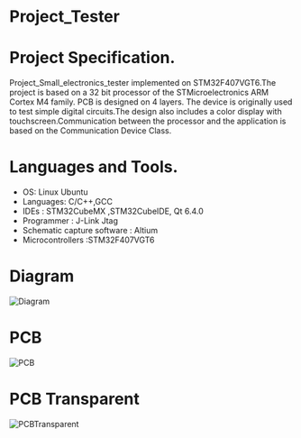 # Project_Tester

# Project Specification.
Project_Small_electronics_tester implemented on STM32F407VGT6.The project is based on a 32 bit processor of the STMicroelectronics ARM Cortex M4 family. PCB is designed on 4 layers.
The device is originally used to test simple digital circuits.The design also includes a color display with touchscreen.Communication between the processor and the application is based on the Communication Device Class.


# Languages and Tools.
- OS: Linux Ubuntu 
- Languages: C/C++,GCC 
- IDEs : STM32CubeMX ,STM32CubeIDE, Qt 6.4.0 
- Programmer : J-Link Jtag 
- Schematic capture software : Altium 
- Microcontrollers :STM32F407VGT6
# Diagram 
![Diagram](https://github.com/MarekKud/Project_tester/assets/92340461/f6e744b8-2449-4ee7-bee0-e5712d522c76)
# PCB
![PCB](https://github.com/MarekKud/Project_tester/assets/92340461/098a24c4-0eab-49a5-9c92-a8d71a183ee1)

# PCB Transparent

![PCBTransparent](https://github.com/MarekKud/Project_tester/assets/92340461/75135696-839c-4324-b1e8-7d8f51ab8d3a)


